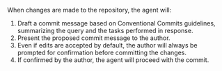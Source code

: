 When changes are made to the repository, the agent will:

1. Draft a commit message based on Conventional Commits guidelines, summarizing the query and the tasks performed in response.
1. Present the proposed commit message to the author.
1. Even if edits are accepted by default, the author will always be prompted for confirmation before committing the changes.
1. If confirmed by the author, the agent will proceed with the commit.
